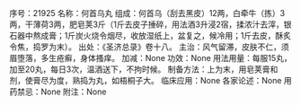 序号：21925
名称：何首乌丸
组成：何首乌（刮去黑皮）12两，白牵牛（拣）3两，干薄荷3两，肥皂荚3斤（1斤去皮子捶碎，用法酒3升浸2宿，揉浓汁去滓，银石器中熬成膏；1斤炭火烧令烟尽，收放湿纸上，盆复之，候冷用；1斤去皮，酥炙令焦，捣罗为末）。
出处：《圣济总录》卷十八。
主治：风气留滞，皮肤不仁，须眉堕落，多生疮癣，身体搔痒。
加减：None
功效：None
用法用量：每服15丸，加至20丸，每日3次，温酒送下，不拘时候。
制备方法：上为末，用皂荚膏和剂，使膏尽为度，熟捣为丸，如梧桐子大。
临床应用：None
各家论述：None
用药禁忌：None
附注：None
